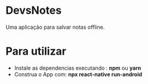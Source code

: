 # DevsNotes
Uma aplicação para salvar notas offline.

# Para utilizar

<ul>
  <li>Instale as dependencias executando : <b>npm</b> ou <b>yarn</b></li>
  <li>Construa o App com: <b>npx react-native run-android</b></li/>
<ul/>
